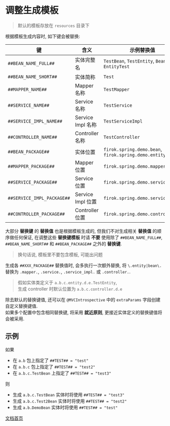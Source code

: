 # 调整生成模板

> 默认的模板存放在 `resources` 目录下

根据模板生成内容时, 如下键会被替换:

键|含义|示例替换值
--|--|-----
`##BEAN_NAME_FULL##` | 实体完整名 | `TestBean`, `TestEntity`, `BeanTest`, `EntityTest`
`##BEAN_NAME_SHORT##` | 实体简称 | `Test`
`##MAPPER_NAME##` | Mapper 名称 | `TestMapper`
`##SERVICE_NAME##` | Service 名称 | `TestService`
`##SERVICE_IMPL_NAME##` | Service Impl 名称 | `TestServiceImpl`
`##CONTROLLER_NAME##` | Controller 名称 | `TestController`
`##BEAN_PACKAGE##` | 实体位置 | `firok.spring.demo.bean`, `firok.spring.demo.entity`
`##MAPPER_PACKAGE##` | Mapper 位置 | `firok.spring.demo.mapper`
`##SERVICE_PACKAGE##` | Service 位置 | `firok.spring.demo.service`
`##SERVICE_IMPL_PACKAGE##` | Service Impl 位置 | `firok.spring.demo.service.impl`
`##CONTROLLER_PACKAGE##` | Controller 位置 | `firok.spring.demo.controller`

大部分 **替换键** 的 **替换值** 也是根据模板生成的,
但我们不对生成相关 **替换值** 的顺序做任何保证,
在调整这些 **替换键模板** 时请 **不要** 使用除了 `##BEAN_NAME_FULL##`,
`##BEAN_NAME_SHORT##` 和 `##BEAN_PACKAGE##` 之外的 **替换键**.

> 换句话说, 模板里不要包含模板, 可能出问题

生成各 `##XXX_PACKAGE##` 替换值时,
会多执行一次额外替换,
将 `\.entity|bean\.`
替换为 `.mapper.`, `.service.`, `.service_impl.` 或 `.controller.`.

> 假如实体类定义于 `a.b.c.entity.d.e.TestEntity`,  
> 生成 controller 时默认位置为 `a.b.c.controller.d.e`

除去默认的替换键值,
还可以在 `@MVCIntrospective` 中的 `extraParams` 字段创建自定义替换键值.  
如果多个配置中包含相同替换键,
将采用 **就近原则**,
更接近实体定义的替换键值将会被采用.

## 示例

如果

* 在 `a.b` 包上指定了 `##TEST## = "test"`
* 在 `a.b.c` 包上指定了 `##TEST## = "test2"`
* 在 `a.b.c.TestBean` 上指定了 `##TEST## = "test3"`

则

* 生成 `a.b.c.TestBean` 实体时将使用 `##TEST## = "test3"`
* 生成 `a.b.c.Test2Bean` 实体时将使用 `##TEST## = "test2"`
* 生成 `a.b.DemoBean` 实体时将使用 `##TEST## = "test"`

[文档首页](home.md)
